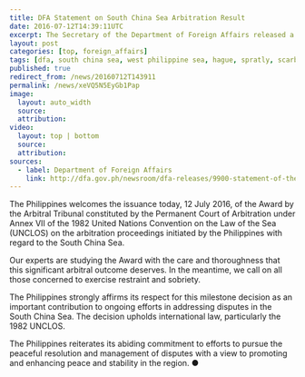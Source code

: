 ```yaml
---
title: DFA Statement on South China Sea Arbitration Result
date: 2016-07-12T14:39:11UTC
excerpt: The Secretary of the Department of Foreign Affairs released a statement after the Permanent Court of Arbitration in the Hague released their decision over the South China Sea dispute in favor of the Philippines.
layout: post
categories: [top, foreign_affairs]
tags: [dfa, south china sea, west philippine sea, hague, spratly, scarborough,  kalayaan islands, panatag shoal, bajo de masinloc]
published: true
redirect_from: /news/20160712T143911
permalink: /news/xeVQ5N5EyGb1Pap
image:
  layout: auto_width
  source: 
  attribution: 
video:
  layout: top | bottom
  source: 
  attribution:
sources:
  - label: Department of Foreign Affairs
    link: http://dfa.gov.ph/newsroom/dfa-releases/9900-statement-of-the-secretary-of-foreign-affairs-2
---
```


The Philippines welcomes the issuance today, 12 July 2016, of the Award by the Arbitral Tribunal constituted by the Permanent Court of Arbitration under Annex VII of the 1982 United Nations Convention on the Law of the Sea (UNCLOS) on the arbitration proceedings initiated by the Philippines with regard to the South China Sea.

Our experts are studying the Award with the care and thoroughness that this significant arbitral outcome deserves. In the meantime, we call on all those concerned to exercise restraint and sobriety.

The Philippines strongly affirms its respect for this milestone decision as an important contribution to ongoing efforts in addressing disputes in the South China Sea. The decision upholds international law, particularly the 1982 UNCLOS.

The Philippines reiterates its abiding commitment to efforts to pursue the peaceful resolution and management of disputes with a view to promoting and enhancing peace and stability in the region.
&#x25cf;


